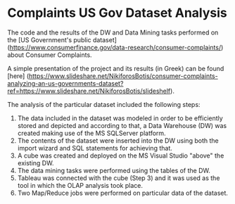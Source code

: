 # Complaints US Gov Dataset Analysis
The code and the results of the DW and Data Mining tasks performed on the [US Government's public dataset] (https://www.consumerfinance.gov/data-research/consumer-complaints/) about Consumer Complaints.

A simple presentation of the project and its results (in Greek) can be found [here] (https://www.slideshare.net/NikiforosBotis/consumer-complaints-analyzing-an-us-governments-dataset?ref=https://www.slideshare.net/NikiforosBotis/slideshelf).

The analysis of the particular dataset included the following steps:

1. The data included in the dataset was modeled in order to be efficiently stored and depicted and according to that, a Data Warehouse (DW) was created making use of the MS SQLServer platform.
2. The contents of the dataset were inserted into the DW using both the import wizard and SQL statements for achieving that.
3. A cube was created and deployed on the MS Visual Studio "above" the existing DW.
4. The data mining tasks were performed using the tables of the DW.
5. Tableau was connected with the cube (Step 3) and it was used as the tool in which the OLAP analysis took place.
6. Two Map/Reduce jobs were performed on particular data of the dataset.
